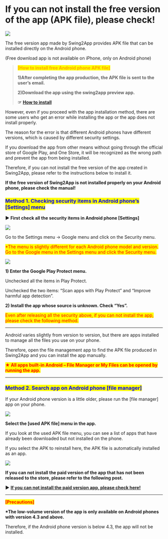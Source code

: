 # If you can not install the free version of the app (APK file), please check!

![](https://support.swing2app.com/wp-content/uploads/2018/10/apk2.png)

The free version app made by Swing2App provides APK file that can be installed directly on the Android phone.

(Free download app is not available on iPhone, only on Android phone)

> <mark style="color:orange;">**\[How to install free Android phone APK file]**</mark>
>
> **1)After completing the app production, the APK file is sent to the user’s email.**
>
> **2)Download the app using the swing2app preview app.**
>
> **☞** [**How to install**](appinstall.md)

However, even if you proceed with the app installation method, there are some users who get an error while installing the app or the app does not install properly.

The reason for the error is that different Android phones have different versions, which is caused by different security settings.

If you download the app from other means without going through the official store of Google Play, and One Store, it will be recognized as the wrong path and prevent the app from being installed.

Therefore, if you can not install the free version of the app created in Swing2App, please refer to the instructions below to install it.

**If the free version of Swing2App is not installed properly on your Android phone, please check the manual!**

### <mark style="color:blue;">**Method 1. Checking security items in Android phone’s \[Settings] menu**</mark>

**▶ First check all the security items in Android phone \[Settings]**

![](https://support.swing2app.com/wp-content/uploads/2018/10/gog.png)

Go to the Settings menu → Google menu and click on the Security menu.

<mark style="color:red;">\*The menu is slightly different for each Android phone model and version. Go to the Google menu in the Settings menu and click the Security menu.</mark>

![](https://support.swing2app.com/wp-content/uploads/2018/10/google2.png)

**1) Enter the Google Play Protect menu.**

Unchecked all the items in Play Protect.

Unchecked the two items: “Scan apps with Play Protect” and “Improve harmful app detection”.

**2) Install the app whose source is unknown. Check “Yes”.**

<mark style="color:red;">Even after releasing all the security above, if you can not install the app, please check the following method.</mark>

***

Android varies slightly from version to version, but there are apps installed to manage all the files you use on your phone.

Therefore, open the file management app to find the APK file produced in Swing2App and you can install the app manually.

<mark style="color:red;">**★ All apps built-in Android – File Manager or My Files can be opened by running the app.**</mark>

***

### <mark style="color:blue;">**Method 2. Search app on Android phone \[file manager]**</mark>

If your Android phone version is a little older, please run the \[file manager] app on your phone.

![](https://support.swing2app.com/wp-content/uploads/2018/10/download.png)

**Select the \[used APK file] menu in the app.**

If you look at the used APK file menu, you can see a list of apps that have already been downloaded but not installed on the phone.

If you select the APK to reinstall here, the APK file is automatically installed as an app.

![](https://support.swing2app.com/wp-content/uploads/2018/10/download1.png)

**If you can not install the paid version of the app that has not been released to the store, please refer to the following post.**

**▶** [**If you can not install the paid version app, please check here!**](not-install2.md)

***

<mark style="color:red;">**\[Precautions]**</mark>

**\*The low-volume version of the app is only available on Android phones with version 4.3 and above.**

Therefore, if the Android phone version is below 4.3, the app will not be installed.
